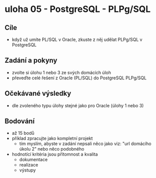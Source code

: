 # uloha 05  - PostgreSQL - PLPg/SQL

## Cíle
  - když už umíte PL/SQL v Oracle, zkuste z něj udělat PLPg/SQL v PostgreSQL

## Zadání a pokyny
  - zvolte si úlohu 1 nebo 3 ze svých domácích úloh
  - převeďte celé řešení z Oracle (PL/SQL) do PostgreSQL PLPg/SQL

## Očekávané výsledky
  - dle zvoleného typu úlohy stejné jako pro Oracle (úlohy 1 nebo 3)

## Bodování
  - až 15 bodů
  - příklad zpracujte jako kompletní projekt
    - tím myslím, abyste v zadání nepsali něco jako viz: "url domácího úkolu 2" nebo něco podobného
  - hodnotící kritéria jsou přítomnost a kvalita
    - dokumentace
    - realizace
    - výstupy

